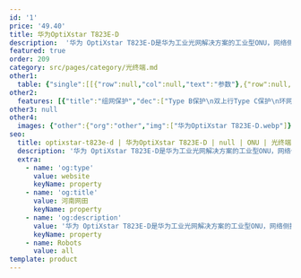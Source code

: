 ```yaml
---
id: '1'
price: '49.40'
title: 华为OptiXstar T823E-D
description:  '华为 OptiXstar T823E-D是华为工业光网解决方案的工业型ONU，网络侧提供XGS-PON或GPON双上行接口，用户侧提供8个GE以太网接口并支持PoE++功能，通过高性能的转发能力，为各类工业场景如交通、电力等提供理想的工业生产网络解决方案。'
featured: true
order: 209
category: src/pages/category/光终端.md
other1: 
  table: {"single":[[{"row":null,"col":null,"text":"参数"},{"row":null,"col":null,"text":"华为OptiXstar T823E-D"}],[{"row":null,"col":null,"text":"尺寸（高×宽×深）"},{"row":null,"col":null,"text":"150mm x 75mm x 133 mm"}],[{"row":null,"col":null,"text":"重量（不包含适配器）"},{"row":null,"col":null,"text":"约 2kg"}],[{"row":null,"col":null,"text":"工作环境温度"},{"row":null,"col":null,"text":"-40° C ~ +70° C"}],[{"row":null,"col":null,"text":"工作环境湿度"},{"row":null,"col":null,"text":"5% RH ～ 95% RH，非凝结"}],[{"row":null,"col":null,"text":"整机供电"},{"row":null,"col":null,"text":"DC 12V~60V，双输入"}],[{"row":null,"col":null,"text":"PoE电源输出"},{"row":null,"col":null,"text":"DC 54V~57V"}],[{"row":null,"col":null,"text":"额定电压和电流"},{"row":null,"col":null,"text":"电力场景：48V，5.5A\n工业场景：56V，4.5A"}],[{"row":null,"col":null,"text":"PoE最大输出功率"},{"row":null,"col":null,"text":"最大220W，单端口最大60W"}],[{"row":null,"col":null,"text":"防雷规格"},{"row":null,"col":null,"text":"网口：共模6kV，差模1.5kV\n直流电源口：共模4kV，差模2kV"}],[{"row":null,"col":null,"text":"最大功耗"},{"row":null,"col":null,"text":"约240W"}],[{"row":null,"col":null,"text":"网络侧接口"},{"row":null,"col":null,"text":"2*XGS-PON/GPON"}],[{"row":null,"col":null,"text":"用户侧接口"},{"row":null,"col":null,"text":"8*GE(PoE++)+2*RS485+2*RS232+2*DI+1*DO+1*USB 2.0"}],[{"row":null,"col":null,"text":"安装方式"},{"row":null,"col":null,"text":"导轨安装"}],[{"row":null,"col":null,"text":"认证"},{"row":null,"col":null,"text":"802.1X认证"}],[{"row":null,"col":null,"text":"PON接口"},{"row":null,"col":null,"text":"接口类型：SC/UPC\n最大传输距离：20km\nXGS-PON\n− 光模块类型SFP+\n− 遵循标准ITU-T G.9807.1，Class N1/N2\n− 传输速率：下行9.953 Gbit/s，上行9.953 Gbit/s\n− 接收灵敏度：-28dBm；过载光功率：-8dBm\nGPON\n− 光模块类型SFP\n− 遵循标准ITU-T G.984，Class B+\n− 传输速率：下行2.488Gbit/s，上行1.244Gbit/s\n− 接收灵敏度：-27dBm；过载光功率：-8dBm"}],[{"row":null,"col":null,"text":"GE电接口"},{"row":null,"col":null,"text":"接口类型：RJ-45\n支持PoE++功能，遵循标准：IEEE 802.3af、IEEE 802.3at、IEEE 802.3bt\n10/100/1000Mbit/s自适应"}],[{"row":null,"col":null,"text":"RS485串口"},{"row":null,"col":null,"text":"接口类型：RJ-45\nRS485遵循标准TIA/EIA-485，ITU-T V.24，ITU-T V.28"}],[{"row":null,"col":null,"text":"RS232串口"},{"row":null,"col":null,"text":"接口类型：RJ-45\nRS232遵循标准TIA/EIA-232，ITU-T V.24，ITU-T V.28"}],[{"row":null,"col":null,"text":"DI/DO接口"},{"row":null,"col":null,"text":"DI用于连接门磁、红外感应等装置\nDO连接外部告警等装置\nDI连接器类型：4-PIN凤凰端子\nDO连接器类型：3-PIN凤凰端子"}],[{"row":null,"col":null,"text":"USB接口"},{"row":null,"col":null,"text":"USB2.0\n连接器类型：TYPE-A\n工作模式：Host"}]]}
other2:
  features: [{"title":"组网保护","dec":["Type B保护\n双上行Type C保护\n环网检测"]},{"title":"安全","dec":["MAC过滤/IP地址过滤/URL过滤\n防DoS攻击\n会话个数限制\n设备访问控制\n支持802.1x的EAP-MD5/TLS/TTLS/PEAP四种鉴权方式"]},{"title":"智能运维","dec":["XML/Web UI管理\neSight集中管理\n流氓ONT检测和自律\nPPPoE/DHCP仿真测试\n串口数据采集和发送/串口采集数据透传"]}]
other3: null
other4:
  images: {"other":{"org":"other","img":["华为OptiXstar T823E-D.webp"]}}
seo:
  title: optixstar-t823e-d | 华为OptiXstar T823E-D | null | ONU | 光终端 | 企业光网络
  description: '华为 OptiXstar T823E-D是华为工业光网解决方案的工业型ONU，网络侧提供XGS-PON或GPON双上行接口，用户侧提供8个GE以太网接口并支持PoE++功能，通过高性能的转发能力，为各类工业场景如交通、电力等提供理想的工业生产网络解决方案。'
  extra:
    - name: 'og:type'
      value: website
      keyName: property
    - name: 'og:title'
      value: 河南网田
      keyName: property
    - name: 'og:description'
      value: '华为 OptiXstar T823E-D是华为工业光网解决方案的工业型ONU，网络侧提供XGS-PON或GPON双上行接口，用户侧提供8个GE以太网接口并支持PoE++功能，通过高性能的转发能力，为各类工业场景如交通、电力等提供理想的工业生产网络解决方案。'
      keyName: property
    - name: Robots
      value: all
template: product
---
```

